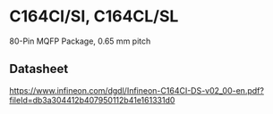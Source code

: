 # C164CI/SI, C164CL/SL
80-Pin MQFP Package, 0.65 mm pitch

## Datasheet
https://www.infineon.com/dgdl/Infineon-C164CI-DS-v02_00-en.pdf?fileId=db3a304412b407950112b41e161331d0
